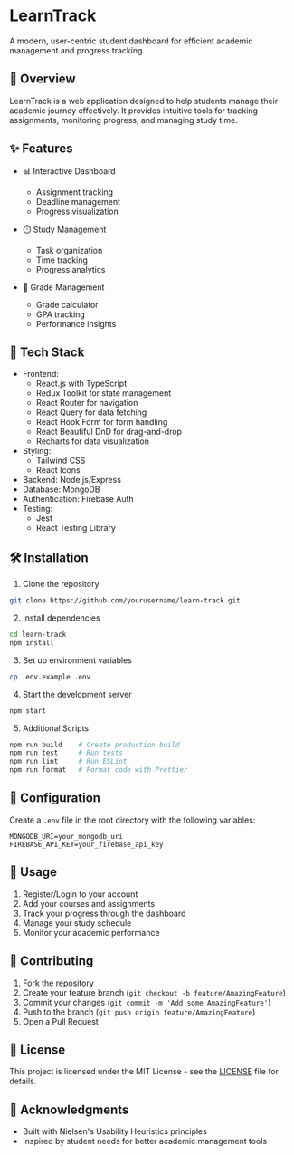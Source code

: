 # LearnTrack

A modern, user-centric student dashboard for efficient academic management and progress tracking.

## 🎯 Overview

LearnTrack is a web application designed to help students manage their academic journey effectively. It provides intuitive tools for tracking assignments, monitoring progress, and managing study time.

## ✨ Features

- 📊 Interactive Dashboard
  - Assignment tracking
  - Deadline management
  - Progress visualization

- ⏱️ Study Management
  - Task organization
  - Time tracking
  - Progress analytics

- 📝 Grade Management
  - Grade calculator
  - GPA tracking
  - Performance insights

## 🚀 Tech Stack

- Frontend:
  - React.js with TypeScript
  - Redux Toolkit for state management
  - React Router for navigation
  - React Query for data fetching
  - React Hook Form for form handling
  - React Beautiful DnD for drag-and-drop
  - Recharts for data visualization
- Styling:
  - Tailwind CSS
  - React Icons
- Backend: Node.js/Express
- Database: MongoDB
- Authentication: Firebase Auth
- Testing:
  - Jest
  - React Testing Library

## 🛠️ Installation

1. Clone the repository
```bash
git clone https://github.com/yourusername/learn-track.git
```

2. Install dependencies
```bash
cd learn-track
npm install
```

3. Set up environment variables
```bash
cp .env.example .env
```

4. Start the development server
```bash
npm start
```

5. Additional Scripts
```bash
npm run build    # Create production build
npm run test     # Run tests
npm run lint     # Run ESLint
npm run format   # Format code with Prettier
```
## 🔧 Configuration

Create a `.env` file in the root directory with the following variables:

```plaintext
MONGODB_URI=your_mongodb_uri
FIREBASE_API_KEY=your_firebase_api_key
```

## 📱 Usage

1. Register/Login to your account
2. Add your courses and assignments
3. Track your progress through the dashboard
4. Manage your study schedule
5. Monitor your academic performance

## 🤝 Contributing

1. Fork the repository
2. Create your feature branch (`git checkout -b feature/AmazingFeature`)
3. Commit your changes (`git commit -m 'Add some AmazingFeature'`)
4. Push to the branch (`git push origin feature/AmazingFeature`)
5. Open a Pull Request

## 📄 License

This project is licensed under the MIT License - see the [LICENSE](LICENSE) file for details.

## 🙏 Acknowledgments

- Built with Nielsen's Usability Heuristics principles
- Inspired by student needs for better academic management tools

